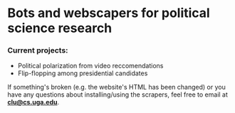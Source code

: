 # Bots and webscapers for political science research

### Current projects:
* Political polarization from video reccomendations
* Flip-flopping among presidential candidates

If something's broken (e.g. the website's HTML has been changed) or you have any questions about installing/using the scrapers, feel free to email at **clu@cs.uga.edu**.

